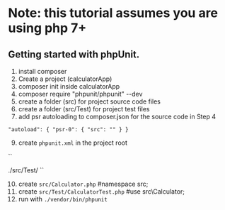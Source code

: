 # Note:  this tutorial assumes you are using php 7+
## Getting started with phpUnit.
1. install composer
2. Create a project (calculatorApp)
3. composer init inside calculatorApp
4. composer require  "phpunit/phpunit" --dev
6. create a folder (src) for project source code files
7. create a folder (src/Test) for project test files
8. add psr autoloading to composer.json for the source code in Step 4

``
"autoload": {
        "psr-0": {
            "src": ""
        }
}
``

9. create `phpunit.xml` in the project root

``
<?xml version="1.0" encoding="UTF-8"?>
<phpunit colors="true">
    <testsuites>
        <testsuite name="Application Test Suite">
            <directory>./src/Test/</directory>
        </testsuite>
    </testsuites>
</phpunit>
``

10. create `src/Calculator.php` #namespace src;
11. create `src/Test/CalculatorTest.php` #use src\Calculator;
12. run with `./vendor/bin/phpunit`

